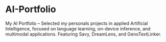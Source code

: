 # AI-Portfolio
My AI Portfolio – Selected my personals projects in applied Artificial Intelligence, focused on language learning, on-device inference, and multimodal applications. Featuring Savy, DreamLens, and GenoTextLinker.
